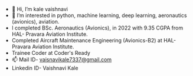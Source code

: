 - 👋 Hi, I’m kale vaishnavi
- 👀 I’m interested in python, machine learning, deep learning, aeronautics (avionics), aviation.
- l completed BSc. Aeronautics (Avionics), in 2022 with 9.35 CGPA from HAL- Pravara Aviation Institute.
- Completed Aircraft Maintenance Engineering (Avionics-B2) at HAL- Pravara Aviation Institute.
- Trainee Coder at Coder's Ready
- 📫 Mail ID- vaisnavikale7337@gmail.com
- Linkedin ID- Vaishnavi Kale
